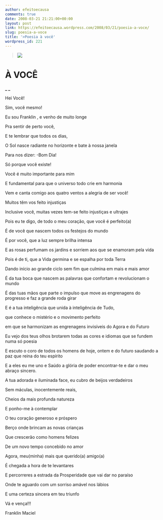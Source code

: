 ```yaml
---
author: efeitoecausa
comments: true
date: 2008-03-21 21:21:00+00:00
layout: post
link: https://efeitoecausa.wordpress.com/2008/03/21/poesia-a-voce/
slug: poesia-a-voce
title: '>Poesia à você'
wordpress_id: 221
---
```


>[![](http://efeitoecausa.files.wordpress.com/2008/03/prsente.jpg?w=243)](http://efeitoecausa.files.wordpress.com/2008/03/prsente.jpg)  


# À VOCÊ

 

**_ _**

 

Hei Você!

 

Sim, você mesmo!

 

Eu sou Franklin , e venho de muito longe 

 

Pra sentir de perto você, 

 

E te lembrar que todos os dias, 

 

O Sol nasce radiante no horizonte e bate à nossa janela

 

Para nos dizer: -Bom Dia! 

 

Só porque você existe!

 

Você é muito importante para mim 

 

E fundamental para que o universo todo crie em harmonia

 

 

 

Vem e canta  comigo aos quatro ventos a alegria de ser você!

 

 

 

Muitos têm vos feito injustiças

 

Inclusive você, muitas vezes tem-se feito injustiças e ultrajes

 

Pois eu te digo, de todo o meu coração, que você é perfeito(a)

 

É de você que nascem todos os festejos do mundo

 

É por você, que a luz sempre brilha intensa 

 

E as rosas perfumam os jardins e sorriem aos que se enamoram pela vida

 

Pois é de ti, que a Vida germina e se espalha por toda Terra

 

Dando início ao grande ciclo sem fim que culmina em mais e mais amor

 

 

 

É da tua boca que nascem as palavras que confortam e revolucionam o mundo

 

É das tuas mãos que parte o impulso que move as engrenagens do progresso e faz a grande roda girar

 

E é a tua inteligência que unida à inteligência de Tudo,

 

que conhece o mistério e o movimento perfeito 

 

em que se harmonizam as engrenagens invisíveis do Agora e do Futuro

 

 

 

Eu vejo dos teus olhos brotarem todas as cores e idiomas que se fundem numa só poesia

 

E escuto o coro de todos os homens de hoje, ontem e do futuro saudando a paz que reina do teu espírito

  

E a eles eu me uno e Saúdo a glória de poder encontrar-te e dar o meu abraço sincero.

 

A tua adorada e iluminada face, eu cubro de beijos verdadeiros

 

Sem máculas, inocentemente reais,

 

Cheios da mais profunda natureza

 

E ponho-me à contemplar 

 

O teu coração generoso e próspero 

 

Berço  onde brincam as novas crianças

 

Que crescerão como homens felizes

 

De um novo tempo concebido no amor

 

 

 

Agora, meu(minha) mais que querido(a) amigo(a)

 

É  chegada a hora de te levantares 

 

E percorreres a estrada da Prosperidade que vai dar no paraíso

 

Onde te aguardo com um sorriso amável nos lábios

 

E uma certeza sincera em teu triunfo

     

Vá e vença!!!  
  


Franklin Maciel
